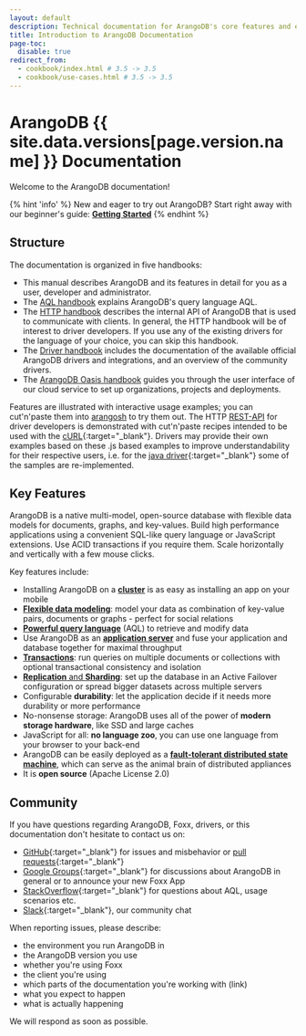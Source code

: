 ```yaml
---
layout: default
description: Technical documentation for ArangoDB's core features and ecosystem
title: Introduction to ArangoDB Documentation
page-toc:
  disable: true
redirect_from:
  - cookbook/index.html # 3.5 -> 3.5
  - cookbook/use-cases.html # 3.5 -> 3.5
---
```

# ArangoDB {{ site.data.versions[page.version.name] }} Documentation

Welcome to the ArangoDB documentation!

{% hint 'info' %}
New and eager to try out ArangoDB? Start right away with our beginner's guide:
[**Getting Started**](getting-started.html)
{% endhint %}

## Structure

The documentation is organized in five handbooks:

- This manual describes ArangoDB and its features in detail for you as a user,
  developer and administrator.
- The [AQL handbook](aql/) explains ArangoDB's query language AQL.
- The [HTTP handbook](http/) describes the internal API of ArangoDB
  that is used to communicate with clients. In general, the HTTP handbook will be
  of interest to driver developers. If you use any of the existing drivers for
  the language of your choice, you can skip this handbook.
- The [Driver handbook](drivers/) includes the documentation of the
  available official ArangoDB drivers and integrations, and an overview of the community
  drivers.
- The [ArangoDB Oasis handbook](oasis/) guides you through the user interface
  of our cloud service to set up organizations, projects and deployments.

Features are illustrated with interactive usage examples; you can cut'n'paste them
into [arangosh](programs-arangosh.html) to try them out. The HTTP
[REST-API](http/) for driver developers is demonstrated with cut'n'paste
recipes intended to be used with the [cURL](http://curl.haxx.se){:target="_blank"}. Drivers may provide
their own examples based on these .js based examples to improve understandability
for their respective users, i.e. for the [java driver](https://github.com/arangodb/arangodb-java-driver#learn-more){:target="_blank"}
some of the samples are re-implemented.

## Key Features

ArangoDB is a native multi-model, open-source database with flexible data models for documents, graphs, and key-values. Build high performance applications using a convenient SQL-like query language or JavaScript extensions. Use ACID transactions if you require them. Scale horizontally and vertically with a few mouse clicks.

Key features include:

- Installing ArangoDB on a [**cluster**](deployment.html) is as easy as installing an app on your mobile
- [**Flexible data modeling**](data-modeling.html): model your data as combination of key-value pairs, documents or graphs - perfect for social relations
- [**Powerful query language**](aql/) (AQL) to retrieve and modify data 
- Use ArangoDB as an [**application server**](foxx.html) and fuse your application and database together for maximal throughput
- [**Transactions**](transactions.html): run queries on multiple documents or collections with optional transactional consistency and isolation
- [**Replication** and **Sharding**](administration.html): set up the database in an Active Failover configuration or spread bigger datasets across multiple servers
- Configurable **durability**: let the application decide if it needs more durability or more performance
- No-nonsense storage: ArangoDB uses all of the power of **modern storage hardware**, like SSD and large caches
- JavaScript for all: **no language zoo**, you can use one language from your browser to your back-end
- ArangoDB can be easily deployed as a [**fault-tolerant distributed state machine**](deployment-standalone-agency.html), which can serve as the animal brain of distributed appliances
- It is **open source** (Apache License 2.0)

## Community

If you have questions regarding ArangoDB, Foxx, drivers, or this documentation don't hesitate to contact us on:

- [GitHub](https://github.com/arangodb/arangodb/issues){:target="_blank"} for issues
  and misbehavior or [pull requests](https://www.arangodb.com/community/){:target="_blank"}
- [Google Groups](https://groups.google.com/forum/?hl=de#!forum/arangodb){:target="_blank"} for discussions about ArangoDB in general or to announce your new Foxx App
- [StackOverflow](http://stackoverflow.com/questions/tagged/arangodb){:target="_blank"} for questions about AQL, usage scenarios etc.
- [Slack](http://slack.arangodb.com){:target="_blank"}, our community chat

When reporting issues, please describe:

- the environment you run ArangoDB in
- the ArangoDB version you use
- whether you're using Foxx
- the client you're using
- which parts of the documentation you're working with (link)
- what you expect to happen
- what is actually happening

We will respond as soon as possible.
